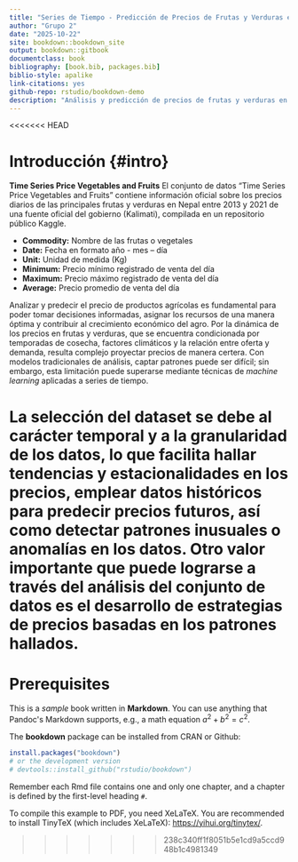```yaml
---
title: "Series de Tiempo - Predicción de Precios de Frutas y Verduras en Nepal"
author: "Grupo 2"
date: "2025-10-22"
site: bookdown::bookdown_site
output: bookdown::gitbook
documentclass: book
bibliography: [book.bib, packages.bib]
biblio-style: apalike
link-citations: yes
github-repo: rstudio/bookdown-demo
description: "Análisis y predicción de precios de frutas y verduras en Nepal usando técnicas de series de tiempo y machine learning."
---
```


<<<<<<< HEAD
# Introducción {#intro}

**Time Series Price Vegetables and Fruits**
El conjunto de datos “Time Series Price Vegetables and Fruits” contiene información oficial sobre los precios diarios de las principales frutas y verduras en Nepal entre 2013 y 2021 de una fuente oficial del gobierno (Kalimati), compilada en un repositorio público Kaggle.

* **Commodity:** Nombre de las frutas o vegetales
* **Date:** Fecha en formato año - mes – día
* **Unit:** Unidad de medida (Kg)
* **Minimum:** Precio mínimo registrado de venta del día
* **Maximum:** Precio máximo registrado de venta del día
* **Average:** Precio promedio de venta del día


Analizar y predecir el precio de productos agrícolas es fundamental para poder tomar decisiones informadas, asignar los recursos de una manera óptima y contribuir al crecimiento económico del agro. Por la dinámica de los precios en frutas y verduras, que se encuentra condicionada por temporadas de cosecha, factores climáticos y la relación entre oferta y demanda, resulta complejo proyectar precios de manera certera. Con modelos tradicionales de análisis, captar patrones puede ser difícil; sin embargo, esta limitación puede superarse mediante técnicas de *machine learning* aplicadas a series de tiempo.

La selección del dataset se debe al carácter temporal y a la granularidad de los datos, lo que facilita hallar tendencias y estacionalidades en los precios, emplear datos históricos para predecir precios futuros, así como detectar patrones inusuales o anomalías en los datos. Otro valor importante que puede lograrse a través del análisis del conjunto de datos es el desarrollo de estrategias de precios basadas en los patrones hallados.
=======
# Prerequisites

This is a _sample_ book written in **Markdown**. You can use anything that Pandoc's Markdown supports, e.g., a math equation $a^2 + b^2 = c^2$.

The **bookdown** package can be installed from CRAN or Github:


``` r
install.packages("bookdown")
# or the development version
# devtools::install_github("rstudio/bookdown")
```

Remember each Rmd file contains one and only one chapter, and a chapter is defined by the first-level heading `#`.

To compile this example to PDF, you need XeLaTeX. You are recommended to install TinyTeX (which includes XeLaTeX): <https://yihui.org/tinytex/>.


>>>>>>> 238c340ff1f8051b5e1cd9a5ccd948b1c4981349
